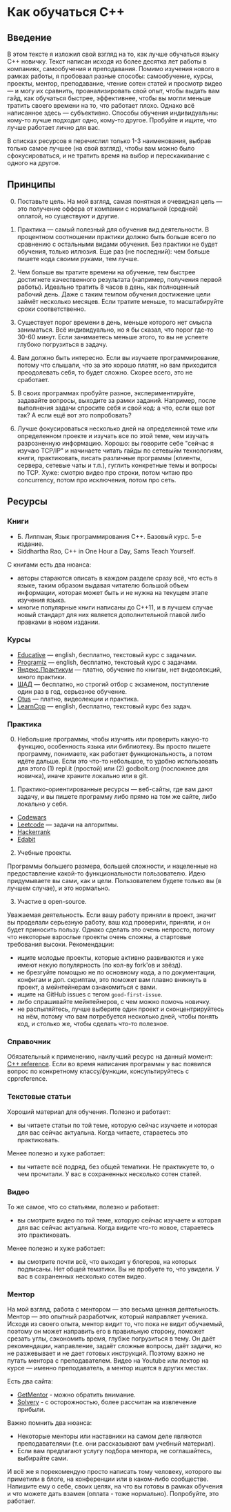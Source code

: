# Как обучаться C++

## Введение

В этом тексте я изложил свой взгляд на то, как лучше обучаться языку C++ новичку. Текст написан исходя из более десятка лет работы в компаниях, самообучения и преподавания. Помимо изучения нового в рамках работы, я пробоваал разные способы: самообучение, курсы, проекты, ментор, преподавание, чтение сотен статей и просмотр видео — и могу их сравнить, проанализировать свой опыт, чтобы выдать вам гайд, как обучаться быстрее, эффективнее, чтобы вы могли меньше тратить своего времени на то, что работает плохо.
Однако всё написанное здесь — субъективно. Способы обучения индивидуальны: кому-то лучше подходит одно, кому-то другое. Пробуйте и ищите, что лучше работает лично для вас.

В списках ресурсов я перечислил только 1-3 наименования, выбрав только самое лучшее (на свой взгляд), чтобы вам можно было сфокусироваться, и не тратить время на выбор и перескакивание с одного на другое.

## Принципы

0. Поставьте цель. На мой взгляд, самая понятная и очевидная цель — это получение оффера от компании с нормальной (средней) оплатой, но существуют и другие.

1. Практика — самый полезный для обучения вид деятельности. В процентном соотношении практики должно быть больше всего по сравнению с остальными видами обучения. Без практики не будет обучения, только иллюзия. Еще раз (не последний): чем больше пишете кода своими руками, тем лучше.

2. Чем больше вы тратите времени на обучение, тем быстрее достигнете качественного результата (например, получения первой работы). Идеально тратить 8 часов в день, как полноценный рабочий день. Даже с таким темпом обучения достижение цели займёт несколько месяцев. Если тратите меньше, то масштабируйте сроки соответственно.

3. Существует порог времени в день, меньше которого нет смысла заниматься. Всё индивидуально, но я бы сказал, что порог где-то 30-60 минут. Если занимаетесь меньше этого, то вы не успеете глубоко погрузиться в задачу.

4. Вам должно быть интересно. Если вы изучаете программирование, потому что слышали, что за это хорошо платят, но вам приходится преодолевать себя, то будет сложно. Скорее всего, это не сработает.

5. В своих программах пробуйте разное, экспериментируйте, задавайте вопросы, выходите за рамки заданий. Например, после выполнения задачи спросите себя и свой код: а что, если еще вот так? А если ещё вот это попробовать?

6. Лучше фокусироваться несколько дней на определенной теме или определенном проекте и изучать все по этой теме, чем изучать разрозненную информацию. Хорошо: вы говорите себе "сейчас я изучаю TCP/IP" и начинаете читать гайды по сетевыйм технологиям, книги, практиковать, писать различные программы (клиенты, сервера, сетевые чаты и т.п.), гуглить конкретные темы и вопросы по TCP. Хуже: смотрю видео про строки, потом читаю про concurrency, потом про исключения, потом про сеть.


## Ресурсы

### Книги

- Б. Липпман, Язык программирования C++. Базовый курс. 5-е издание.
- Siddhartha Rao, C++ in One Hour a Day, Sams Teach Yourself.

С книгами есть два нюанса:
- авторы стараются описать в каждом разделе сразу всё, что есть в языке, таким образом выдавая читателю большой объем информации, которая может быть и не нужна на текущем этапе изучения языка.
- многие популярные книги написаны до C++11, и в лучшем случае новый стандарт для них является дополнительной главой либо правками в новом издании.

### Курсы

- [Educative](https://www.educative.io/courses/learn-cpp-from-scratch) — english, бесплатно, текстовый курс с задачами.
- [Programiz](https://app.programiz.pro/course/learn-cpp-basics/) — english, бесплатно, текстовый курс с задачами.
- [Яндекс.Практикум](https://practicum.yandex.ru/cpp/) — платно, обучение по книгам, нет видеолекций, много практики.
- [ШАД](https://shad.yandex.ru/) — бесплатно, но строгий отбор с экзаменом, поступление один раз в год, серьезное обучение.
- [Otus](https://otus.ru/lessons/cpp-basic/) — платно, видеолекции и практика.
- [LearnCpp](https://learncpp.com/) — english, бесплатно, текстовый курс без задач.

### Практика

0. Небольшие программы, чтобы изучить или проверить какую-то функцию, особенность языка или библиотеку. Вы просто пишете программу, понимаете, как работает функциональность, а потом идёте дальше.
Если это что-то небольшое, то удобно использовать для этого (1) repl.it (простой) или (2) godbolt.org (посложнее для новичка), иначе храните локально или в git.

1. Практико-ориентированные ресурсы — веб-сайты, где вам дают задачу, и вы пишете программу либо прямо на том же сайте, либо локально у себя.
  - [Codewars](https://codewars.com/kata/search/cpp)
  - [Leetcode](https://leetcode.com) — задачи на алгоритмы.
  - [Hackerrank](https://hackerrank.com/domains/cpp)
  - [Edabit](https://edabit.com/challenges)

2. Учебные проекты.

Программы большего размера, большей сложности, и нацеленные на предоставление какой-то функциональности пользователю. Идею придумываете вы сами, как и цели. Пользователем будете только вы (в лучшем случае), и это нормально.

3. Участие в open-source.

Уважаемая деятельность. Если вашу работу приняли в проект, значит вы проделали серьезную работу, ваш код проверили, приняли, и он будет приносить пользу. Однако сделать это очень непросто, потому что некоторые взрослые проекты очень сложны, а стартовые требования высоки. Рекомендации:
  - ищите молодые проекты, которые активно развиваются и уже имеют некую популярность (по кол-ву fork'ов и звёзд).
  - не брезгуйте помощью не по основному кода, а по документации, конфигам и доп. скриптам, это поможет вам плавно вникнуть в проект, а мейнтейнерам ознакомиться с вами.
  - ищите на GitHub issues с тегом `good-first-issue`.
  - либо спрашивайте мейнтейнеров, с чем можно помочь новичку.
  - не распыляйтесь, лучше выберите один проект и сконцентрируйтесь на нём, потому что вам потребуется несколько дней, чтобы понять код, и столько же, чтобы сделать что-то полезное.


### Справочник

Обязательный к применению, наилучший ресурс на данный момент: [C++ reference](https://en.cppreference.com/w/). Если во время написания программы у вас появился вопрос по конкретному классу/функции, консультируйтесь с cppreference.


### Текстовые статьи

Хороший материал для обучения. Полезно и работает:
- вы читаете статьи по той теме, которую сейчас изучаете и которая для вас сейчас актуальна. Когда читаете, стараетесь это практиковать.

Менее полезно и хуже работает:
- вы читаете всё подряд, без общей тематики. Не практикуете то, о чем прочитали. У вас в сохраненных несколько сотен статей.


### Видео

То же самое, что со статьями, полезно и работает:
- вы смотрите видео по той теме, которую сейчас изучаете и которая для вас сейчас актуальна. Когда видите что-то новое, стараетесь это практиковать.

Менее полезно и хуже работает:
- вы смотрите почти всё, что выходит у блогеров, на которых подписаны. Нет общей тематики. Вы не пробуете то, что увидели. У вас в сохраненных несколько сотен видео.



### Ментор

На мой взгляд, работа с ментором — это весьма ценная деятельность. Ментор — это опытный разработчик, который направляет ученика. Исходя из своего опыта, ментор видит то, что пока не видит обучаемый, поэтому он может направить его в правильную сторону, поможет срезать углы, сэкономить время, глубже погрузиться в тему. Он даёт рекомендации, направление, задаёт сложные вопросы, даёт задачи, но не разжевывает и не дает готовых инструкций. Поэтому важно не путать ментора с преподавателем. Видео на Youtube или лектор на курсе — именно преподаватель, а ментор ищется в других местах.

Есть два сайта:
  - [GetMentor](https://getmentor.dev/) - можно обратить внимание.
  - [Solvery](https://solvery.io/) - с осторожностью, более рассчитан на извлечение прибыли.

Важно помнить два нюанса:
 - Некоторые менторы или наставники на самом деле являются преподавателями (т.е. они рассказывают вам учебный материал).
 - Если вам предлагают услугу подбора ментора, не соглашайтесь, выбирайте сами.

И всё же я порекомендую просто написать тому человеку, которого вы приметили в блоге, на конференции или в каком-либо сообществе. Напишите ему о себе, своих целях, на что вы готовы в рамках обучения и что можете дать взамен (оплата - тоже нормально). Попробуйте, это работает.

